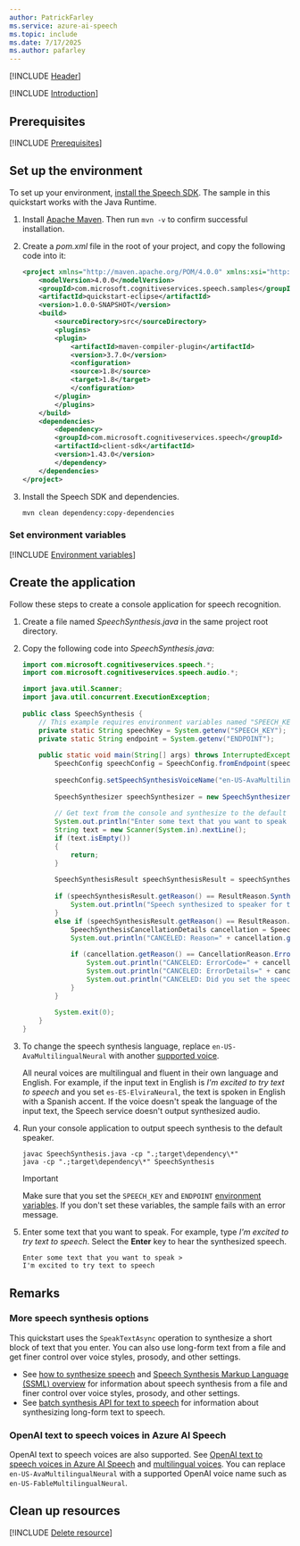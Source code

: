 ```yaml
---
author: PatrickFarley
ms.service: azure-ai-speech
ms.topic: include
ms.date: 7/17/2025
ms.author: pafarley
---
```


[!INCLUDE [Header](../../common/java.md)]

[!INCLUDE [Introduction](intro.md)]

## Prerequisites

[!INCLUDE [Prerequisites](../../common/azure-prerequisites-resourcekey-endpoint.md)]

## Set up the environment

To set up your environment, [install the Speech SDK](~/articles/ai-services/speech-service/quickstarts/setup-platform.md?pivots=programming-language-java&tabs=jre). The sample in this quickstart works with the Java Runtime.

1. Install [Apache Maven](https://maven.apache.org/install.html). Then run `mvn -v` to confirm successful installation.
1. Create a *pom.xml* file in the root of your project, and copy the following code into it:

   ```xml
   <project xmlns="http://maven.apache.org/POM/4.0.0" xmlns:xsi="http://www.w3.org/2001/XMLSchema-instance" xsi:schemaLocation="http://maven.apache.org/POM/4.0.0 http://maven.apache.org/xsd/maven-4.0.0.xsd">
       <modelVersion>4.0.0</modelVersion>
       <groupId>com.microsoft.cognitiveservices.speech.samples</groupId>
       <artifactId>quickstart-eclipse</artifactId>
       <version>1.0.0-SNAPSHOT</version>
       <build>
           <sourceDirectory>src</sourceDirectory>
           <plugins>
           <plugin>
               <artifactId>maven-compiler-plugin</artifactId>
               <version>3.7.0</version>
               <configuration>
               <source>1.8</source>
               <target>1.8</target>
               </configuration>
           </plugin>
           </plugins>
       </build>
       <dependencies>
           <dependency>
           <groupId>com.microsoft.cognitiveservices.speech</groupId>
           <artifactId>client-sdk</artifactId>
           <version>1.43.0</version>
           </dependency>
       </dependencies>
   </project>
   ```

1. Install the Speech SDK and dependencies.

   ```console
   mvn clean dependency:copy-dependencies
   ```

### Set environment variables

[!INCLUDE [Environment variables](../../common/environment-variables-resourcekey-endpoint.md)]

## Create the application

Follow these steps to create a console application for speech recognition.

1. Create a file named *SpeechSynthesis.java* in the same project root directory.
1. Copy the following code into *SpeechSynthesis.java*:

   ```java
   import com.microsoft.cognitiveservices.speech.*;
   import com.microsoft.cognitiveservices.speech.audio.*;

   import java.util.Scanner;
   import java.util.concurrent.ExecutionException;
    
   public class SpeechSynthesis {
       // This example requires environment variables named "SPEECH_KEY" and "ENDPOINT"
       private static String speechKey = System.getenv("SPEECH_KEY");
       private static String endpoint = System.getenv("ENDPOINT");
    
       public static void main(String[] args) throws InterruptedException, ExecutionException {
           SpeechConfig speechConfig = SpeechConfig.fromEndpoint(speechKey, endpoint);
           
           speechConfig.setSpeechSynthesisVoiceName("en-US-AvaMultilingualNeural"); 
    
           SpeechSynthesizer speechSynthesizer = new SpeechSynthesizer(speechConfig);
    
           // Get text from the console and synthesize to the default speaker.
           System.out.println("Enter some text that you want to speak >");
           String text = new Scanner(System.in).nextLine();
           if (text.isEmpty())
           {
               return;
           }
    
           SpeechSynthesisResult speechSynthesisResult = speechSynthesizer.SpeakTextAsync(text).get();
    
           if (speechSynthesisResult.getReason() == ResultReason.SynthesizingAudioCompleted) {
               System.out.println("Speech synthesized to speaker for text [" + text + "]");
           }
           else if (speechSynthesisResult.getReason() == ResultReason.Canceled) {
               SpeechSynthesisCancellationDetails cancellation = SpeechSynthesisCancellationDetails.fromResult(speechSynthesisResult);
               System.out.println("CANCELED: Reason=" + cancellation.getReason());
    
               if (cancellation.getReason() == CancellationReason.Error) {
                   System.out.println("CANCELED: ErrorCode=" + cancellation.getErrorCode());
                   System.out.println("CANCELED: ErrorDetails=" + cancellation.getErrorDetails());
                   System.out.println("CANCELED: Did you set the speech resource key and endpoint values?");
               }
           }
    
           System.exit(0);
       }
   }
   ```

1. To change the speech synthesis language, replace `en-US-AvaMultilingualNeural` with another [supported voice](~/articles/ai-services/speech-service/language-support.md#standard-voices).

   All neural voices are multilingual and fluent in their own language and English. For example, if the input text in English is *I'm excited to try text to speech* and you set `es-ES-ElviraNeural`, the text is spoken in English with a Spanish accent. If the voice doesn't speak the language of the input text, the Speech service doesn't output synthesized audio.

1. Run your console application to output speech synthesis to the default speaker.

   ```console
   javac SpeechSynthesis.java -cp ".;target\dependency\*"
   java -cp ".;target\dependency\*" SpeechSynthesis
   ```

   > [!IMPORTANT]
   > Make sure that you set the `SPEECH_KEY` and `ENDPOINT` [environment variables](#set-environment-variables). If you don't set these variables, the sample fails with an error message.

1. Enter some text that you want to speak. For example, type *I'm excited to try text to speech*. Select the **Enter** key to hear the synthesized speech.

   ```console
   Enter some text that you want to speak >
   I'm excited to try text to speech
   ```

## Remarks

### More speech synthesis options

This quickstart uses the `SpeakTextAsync` operation to synthesize a short block of text that you enter. You can also use long-form text from a file and get finer control over voice styles, prosody, and other settings.

- See [how to synthesize speech](~/articles/ai-services/speech-service/how-to-speech-synthesis.md) and [Speech Synthesis Markup Language (SSML) overview](~/articles/ai-services/speech-service/speech-synthesis-markup.md) for information about speech synthesis from a file and finer control over voice styles, prosody, and other settings.
- See [batch synthesis API for text to speech](~/articles/ai-services/speech-service/batch-synthesis.md) for information about synthesizing long-form text to speech.

### OpenAI text to speech voices in Azure AI Speech

OpenAI text to speech voices are also supported. See [OpenAI text to speech voices in Azure AI Speech](../../../openai-voices.md) and [multilingual voices](../../../language-support.md?tabs=tts#multilingual-voices). You can replace `en-US-AvaMultilingualNeural` with a supported OpenAI voice name such as `en-US-FableMultilingualNeural`.

## Clean up resources

[!INCLUDE [Delete resource](../../common/delete-resource.md)]
